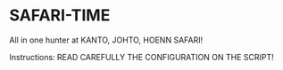 # SAFARI-TIME
All in one hunter at KANTO, JOHTO, HOENN SAFARI!

Instructions:
  READ CAREFULLY THE CONFIGURATION ON THE SCRIPT!
